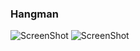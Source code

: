 ### Hangman

![ScreenShot](https://raw.github.com/btoll/i/master/hangman/hangman1.png)
![ScreenShot](https://raw.github.com/btoll/i/master/hangman/hangman2.png)

